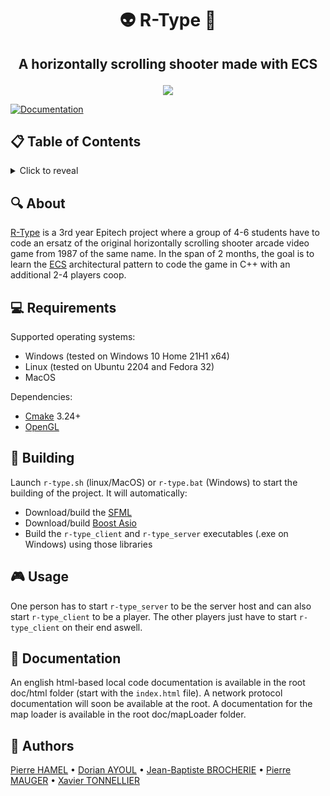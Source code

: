 # <p align="center">👽 R-Type 🚀</p>

## <p align="center">A horizontally scrolling shooter made with ECS</p>

<p align="center">
  <a href="https://en.wikipedia.org/wiki/R-Type">
  <img src="https://fs-prod-cdn.nintendo-europe.com/media/images/10_share_images/games_15/virtual_console_wii_u_7/H2x1_WiiUVC_RType.jpg">
</p>

<p align="center">

  [![Documentation](https://github.com/EpitechPromo2025/B-CPP-500-REN-5-1-rtype-pierre.hamel/actions/workflows/doc.yml/badge.svg)](https://github.com/EpitechPromo2025/B-CPP-500-REN-5-1-rtype-pierre.hamel/actions/workflows/doc.yml)

</p>

## 📋 Table of Contents
<details>
<summary>Click to reveal</summary>

- [About](#-about)
- [Requirements](#-requirements)
- [Building](#-building)
- [Usage](#-usage)
- [Documentation](#-documentation)
- [Authors](#-authors)

</details>

## 🔍 About

[R-Type](https://en.wikipedia.org/wiki/R-Type) is a 3rd year Epitech project where a group of 4-6 students have to code an ersatz of the original horizontally scrolling shooter arcade video game from 1987 of the same name.
In the span of 2 months, the goal is to learn the [ECS](https://en.wikipedia.org/wiki/Entity_component_system) architectural pattern to code the game in C++ with an additional 2-4 players coop.

## 💻 Requirements

Supported operating systems:
- Windows (tested on Windows 10 Home 21H1 x64)
- Linux (tested on Ubuntu 2204 and Fedora 32)
- MacOS

Dependencies:
- [Cmake](https://cmake.org/download/) 3.24+
- [OpenGL](https://www.opengl.org/)

## 🔧 Building

Launch `r-type.sh` (linux/MacOS) or `r-type.bat` (Windows) to start the building of the project.
It will automatically:
- Download/build the [SFML](https://www.sfml-dev.org/)
- Download/build [Boost Asio](https://think-async.com/Asio/)
- Build the `r-type_client` and `r-type_server` executables (.exe on Windows) using those libraries

## 🎮 Usage

One person has to start `r-type_server` to be the server host and can also start `r-type_client` to be a player.
The other players just have to start `r-type_client` on their end aswell.

## 📝 Documentation

An english html-based local code documentation is available in the root doc/html folder (start with the `index.html` file).
A network protocol documentation will soon be available at the root.
A documentation for the map loader is available in the root doc/mapLoader folder.

## 🤝 Authors

[Pierre HAMEL](https://github.com/pierre1754) • [Dorian AYOUL](https://github.com/NairodGH) • [Jean-Baptiste BROCHERIE](https://github.com/Parumezan) • [Pierre MAUGER](https://github.com/PierreMauger) • [Xavier TONNELLIER](https://github.com/XavTo)
